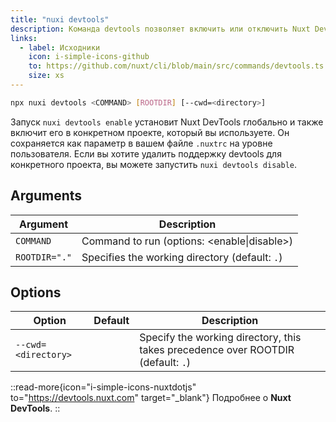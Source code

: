 ```yaml
---
title: "nuxi devtools"
description: Команда devtools позволяет включить или отключить Nuxt DevTools для каждого проекта.
links:
  - label: Исходники
    icon: i-simple-icons-github
    to: https://github.com/nuxt/cli/blob/main/src/commands/devtools.ts
    size: xs
---
```


<!--devtools-cmd-->
```bash [Terminal]
npx nuxi devtools <COMMAND> [ROOTDIR] [--cwd=<directory>]
```
<!--/devtools-cmd-->

Запуск `nuxi devtools enable` установит Nuxt DevTools глобально и также включит его в конкретном проекте, который вы используете. Он сохраняется как параметр в вашем файле `.nuxtrc` на уровне пользователя. Если вы хотите удалить поддержку devtools для конкретного проекта, вы можете запустить `nuxi devtools disable`.

## Arguments

<!--devtools-args-->
Argument | Description
--- | ---
`COMMAND` | Command to run (options: <enable\|disable>)
`ROOTDIR="."` | Specifies the working directory (default: `.`)
<!--/devtools-args-->

## Options

<!--devtools-opts-->
Option | Default | Description
--- | --- | ---
`--cwd=<directory>` |  | Specify the working directory, this takes precedence over ROOTDIR (default: `.`)
<!--/devtools-opts-->

::read-more{icon="i-simple-icons-nuxtdotjs" to="https://devtools.nuxt.com" target="\_blank"}
Подробнее о **Nuxt DevTools**.
::
